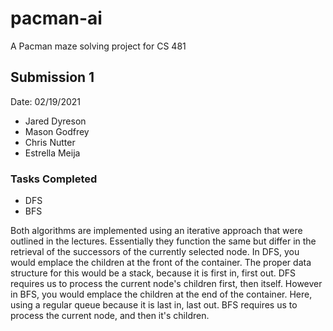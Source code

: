 # pacman-ai

A Pacman maze solving project for CS 481

## Submission 1

Date: 02/19/2021

- Jared Dyreson
- Mason Godfrey
- Chris Nutter
- Estrella Meija

### Tasks Completed

- DFS
- BFS

Both algorithms are implemented using an iterative approach that were outlined in the lectures.
Essentially they function the same but differ in the retrieval of the successors of the currently selected node.
In DFS, you would emplace the children at the front of the container.
The proper data structure for this would be a stack, because it is first in, first out.
DFS requires us to process the current node's children first, then itself.
However in BFS, you would emplace the children at the end of the container.
Here, using a regular queue because it is last in, last out.
BFS requires us to process the current node, and then it's children.
